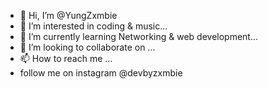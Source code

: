 - 👋 Hi, I’m @YungZxmbie
- 👀 I’m interested in coding & music...
- 🌱 I’m currently learning Networking & web development...
- 💞️ I’m looking to collaborate on ...
- 📫 How to reach me ...
- follow me on instagram @devbyzxmbie

<!---
YungZxmbie/YungZxmbie is a ✨ special ✨ repository because its `README.md` (this file) appears on your GitHub profile.
You can click the Preview link to take a look at your changes.
--->
